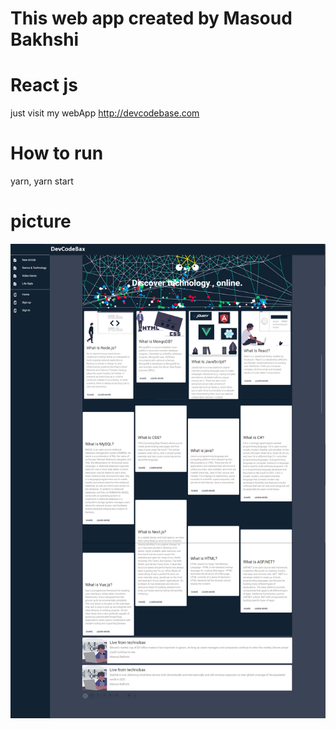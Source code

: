 # This web app created by Masoud Bakhshi

# React js

just visit my webApp http://devcodebase.com

# How to run

yarn, yarn start

# picture

![Magazin Sample](https://github.com/masoud-bakhshi/magazine-sample/blob/main/magazine.png)
